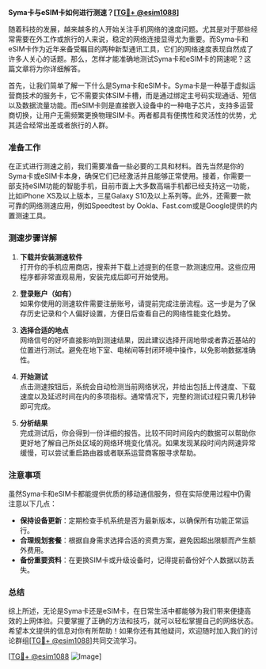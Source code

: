 **Syma卡与eSIM卡如何进行测速？[[TG💪+ @esim1088](https://t.me/s/esim1088)]**

随着科技的发展，越来越多的人开始关注手机网络的速度问题。尤其是对于那些经常需要在外工作或旅行的人来说，稳定的网络连接显得尤为重要。而Syma卡和eSIM卡作为近年来备受瞩目的两种新型通讯工具，它们的网络速度表现自然成了许多人关心的话题。那么，怎样才能准确地测试Syma卡和eSIM卡的网速呢？这篇文章将为你详细解答。

首先，让我们简单了解一下什么是Syma卡和eSIM卡。Syma卡是一种基于虚拟运营商技术的服务卡，它不需要实体SIM卡槽，而是通过绑定主号码实现通话、短信以及数据流量功能。而eSIM卡则是直接嵌入设备中的一种电子芯片，支持多运营商切换，让用户无需频繁更换物理SIM卡。两者都具有便携性和灵活性的优势，尤其适合经常出差或者旅行的人群。

### 准备工作

在正式进行测速之前，我们需要准备一些必要的工具和材料。首先当然是你的Syma卡或eSIM卡本身，确保它们已经激活并且能够正常使用。接着，你需要一部支持eSIM功能的智能手机，目前市面上大多数高端手机都已经支持这一功能，比如iPhone XS及以上版本，三星Galaxy S10及以上系列等。此外，还需要一款可靠的网络测速应用，例如Speedtest by Ookla、Fast.com或是Google提供的内置测速工具。

### 测速步骤详解

1. **下载并安装测速软件**  
   打开你的手机应用商店，搜索并下载上述提到的任意一款测速应用。这些应用程序都非常直观易用，安装完成后即可开始使用。

2. **登录账户（如有）**  
   如果你使用的测速软件需要注册账号，请提前完成注册流程。这一步是为了保存历史记录和个人偏好设置，方便日后查看自己的网络性能变化趋势。

3. **选择合适的地点**  
   网络信号的好坏直接影响到测速结果，因此建议选择开阔地带或者靠近基站的位置进行测试。避免在地下室、电梯间等封闭环境中操作，以免影响数据准确性。

4. **开始测试**  
   点击测速按钮后，系统会自动检测当前网络状况，并给出包括上传速度、下载速度以及延迟时间在内的多项指标。通常情况下，完整的测试过程只需几秒钟即可完成。

5. **分析结果**  
   完成测试后，你会得到一份详细的报告。比较不同时间段内的数据可以帮助你更好地了解自己所处区域的网络环境变化情况。如果发现某段时间内网速异常缓慢，可以尝试重启路由器或者联系运营商客服寻求帮助。

### 注意事项

虽然Syma卡和eSIM卡都能提供优质的移动通信服务，但在实际使用过程中仍需注意以下几点：

- **保持设备更新**：定期检查手机系统是否为最新版本，以确保所有功能正常运行。
- **合理规划套餐**：根据自身需求选择合适的资费方案，避免因超出限额而产生额外费用。
- **备份重要资料**：在更换SIM卡或升级设备时，记得提前备份好个人数据以防丢失。

### 总结

综上所述，无论是Syma卡还是eSIM卡，在日常生活中都能够为我们带来便捷高效的上网体验。只要掌握了正确的方法和技巧，就可以轻松掌握自己的网络状态。希望本文提供的信息对你有所帮助！如果你还有其他疑问，欢迎随时加入我们的讨论群组[[TG💪+ @esim1088](https://t.me/s/esim1088)]共同交流学习。

[[TG💪+ @esim1088](https://t.me/s/esim1088) ![Image](https://i.postimg.cc/4NQfJmqS/Snipaste-2025-05-13-00-14-12.png)]